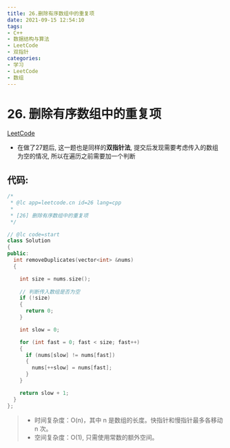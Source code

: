 ```yaml
---
title: 26.删除有序数组中的重复项
date: 2021-09-15 12:54:10
tags:
- C++
- 数据结构与算法
- LeetCode
- 双指针
categories:
- 学习
- LeetCode
- 数组
---
```


# 26. 删除有序数组中的重复项

[LeetCode](https://leetcode-cn.com/problems/remove-duplicates-from-sorted-array/)

* 在做了27题后, 这一题也是同样的**双指针法**, 提交后发现需要考虑传入的数组为空的情况, 所以在遍历之前需要加一个判断

## 代码:

```C++
/*
 * @lc app=leetcode.cn id=26 lang=cpp
 *
 * [26] 删除有序数组中的重复项
 */

// @lc code=start
class Solution
{
public:
  int removeDuplicates(vector<int> &nums)
  {

    int size = nums.size();
		
    // 判断传入数组是否为空
    if (!size)
    {
      return 0;
    }

    int slow = 0;

    for (int fast = 0; fast < size; fast++)
    {
      if (nums[slow] != nums[fast])
      {
        nums[++slow] = nums[fast];
      }
    }

    return slow + 1;
  }
};
```

> - 时间复杂度：O(n)，其中 n 是数组的长度。快指针和慢指针最多各移动 n 次。
> - 空间复杂度：O(1),  只需使用常数的额外空间。

